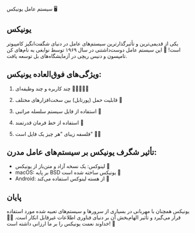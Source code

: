 سیستم عامل یونیکس 🖥️

## یونیکس
 یکی از قدیمی‌ترین و تأثیرگذارترین سیستم‌های عامل در دنیای شگفت‌انگیز کامپیوتر است! 🌟 این سیستم عامل دوست‌داشتنی در سال ۱۹۶۹ توسط نوابغی به نام‌های کن تامپسون و دنیس ریچی در آزمایشگاه‌های بل  توسعه یافت.

## ویژگی‌های فوق‌العاده یونیکس:

1. چند کاربره و چند وظیفه‌ای 👥👨‍💻👩‍💻
2. قابلیت حمل (پورتابل) بین سخت‌افزارهای مختلف 🚀
3. استفاده از فایل سیستم سلسله مراتبی 🌳
4. استفاده از خط فرمان قدرتمند 💪

5. فلسفه زیبای "هر چیز یک فایل است" 📁✨



## تأثیر شگرف یونیکس بر سیستم‌های عامل مدرن:

- لینوکس: یک نسخه آزاد و متن‌باز از یونیکس 🐧
- macOS: بر پایه BSD یونیکس ساخته شده است 🍎
- Android: از هسته لینوکس استفاده می‌کند 🤖


## پایان
یونیکس همچنان با مهربانی در بسیاری از سرورها و سیستم‌های تعبیه شده مورد استفاده قرار می‌گیرد و تأثیر الهام‌بخش آن بر دنیای فناوری اطلاعات غیرقابل انکار است. 🌈🙏 خداوند نعمت یونیکس را بر ما ارزانی داشته است! 🙌
